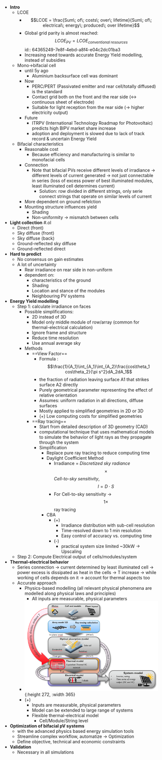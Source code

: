 - **Intro**
	- LCOE
		- $$LCOE = \frac{Sum\; of\; costs\; over\; lifetime}{Sum\; of\; electrical\; energy\; produced\; over lifetime}$$
		- Global grid parity is almost reached: $$LCOE_{PV} = LCOE_{conventional\; resources}$$
		  id:: 64365249-7e8f-4ebd-a8f4-e04c2dc01ba3
		- Increasing need towards accurate Energy Yield modelling, instead of subsidies
	- Mono->bifacial cell
		- until 5y ago
			- Aluminium backsurface cell was dominant
		- Now
			- PERC/PERT (Passivated emitter and rear cell/totally diffused) is the standard
			- Contact grid both on the front and the rear side (<-> continuous sheet of electrode)
			- Suitable for light reception from the rear side (-> higher electricity output)
		- Future
			- ITRPV (International Technology Roadmap for Photovoltaic) predicts high BIPV market share increase
			- adoption and deployment is slowed due to lack of track record & uncertain Energy Yield
	- Bifacial characteristics
		- Reasonable cost
			- Because efficiency and manufacturing is similar to monofacial cells
		- Connection
			- Note that bifacial PVs receive different levels of irradiance -> different levels of current generated -> not just connectable in series (loss of excess power of best illuminated modules, least illuminated cell determines current)
				- Solution: row divided in different strings, only serie connect strings that operate on similar levels of current
		- More dependent on ground refelction
		- Mounting structure influences yield
			- Shading
			- Non-uniformity -> mismatch between cells
- **Light collection** #.ol
	- Direct (front)
	- Sky diffuse (front)
	- Sky diffuse (back)
	- Ground-reflected sky diffuse
	- Ground-reflected direct
- **Hard to predict**
	- No consensus on gain estimates
	- A lot of uncertainty
		- Rear irradiance on rear side in non-uniform
		- dependent on:
			- characteristics of the ground
			- Shading
			- Location and stance of the modules
			- Neighbouring PV systems
- **Energy Yield modelling**
	- Step 1: calculate irradiance on faces
		- Possible simplifications:
			- 2D instead of 3D
			- Model only middle module of row/array (common for thermal-electrical calculation)
			- Ignore frame and structure
			- Reduce time resolution
			- Use annual average sky
		- Methods
			- ==View Factor==
				- Formula : $$\frac{1}{A_1}\int_{A_1}\int_{A_2}\frac{cos\theta_1 cos\theta_2}{\pi s^2}dA_2dA_1$$
				- the fraction of radiation leaving surface A1 that strikes surface A2 directly
				- Purely geometrical parameter representing the effect of relative orientation
				- Assumes: uniform radiation in all directions, diffuse surfaces
				- Mostly applied to simplified geometries in 2D or 3D
				- (+) Low computing costs for simplified geometries
			- ==Ray tracing==
				- Start from detailed description of 3D geometry (CAD)
				- computational technique that uses mathematical models to simulate the behavior of light rays as they propagate through the system
				- Simplification
					- Replace pure ray tracing to reduce computing time
					- Daylight Coefficient Method
						- Irradiance = *Discretized sky radiance*$$\times$$*Cell-to-sky sensitivity*, $$I = D\cdot S$$
						- For Cell-to-sky sensitivity -> $$1\times$$ ray tracing
					- CBA
						- (+)
							- Irradiance distribution with sub-cell resolution
							- Time-resolved down to 1 min resolution
							- Easy control of accuracy vs. computing time
						- (-)
							- practical system size limited ~30kW -> Upscaling
	- Step 2: Compute Electrical output of cells/modules/system
- **Thermal-electrical behavior**
	- Series connection -> current determined by least illuminated cell -> power excess is dissipated as heat in the cells -> T increase -> while working of cells depends on it -> account for thermal aspects too
	- Accurate approach
		- Physics-based modelling (all relevant physical phenomena are modelled along physical laws and principles)
			- All inputs are measurable, physical
			  parameters
		- ![image.png](../assets/image_1681247716735_0.png){:height 272, :width 365}
		- (+)
			- Inputs are measurable, physical
			  parameters
			- Model can be extended to large range of systems
			- Flexible thermal-electrical model
				- Cell/Module/String level
- **Optimization of bifacial pV systems**
	- with the advanced physics based energy simulation tools
	- Streamline complex workflow, automatize -> Optimization
	- Define objective, technical and economic constraints
- **Validation**
	- Necessary in all simulations